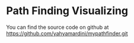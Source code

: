 # Path Finding Visualizing

You can find the source code on github at https://github.com/yahyamardini/mypathfinder.git